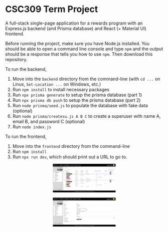 # CSC309 Term Project

A full-stack single-page application for a rewards program with an Express.js backend (and Prisma database) and React (+ Material UI) frontend.

Before running the project, make sure you have Node.js installed. You should be able to open a command line console and type `npm` and the output should be a response that tells you how to use `npm`. Then download this repository.

To run the backend,

1) Move into the `backend` directory from the command-line (with `cd ...` on Linux, `Set-Location ...` on Windows, etc.)
2) Run `npm install` to install necessary packages
3) Run `npx prisma generate` to setup the prisma database (part 1)
4) Run `npx prisma db push` to setup the prisma database (part 2)
5) Run `node prisma/seed.js` to populate the database with fake data (optional)
6) Run `node prisma/createsu.js A B C` to create a superuser with name A, email B, and password C (optional)
7) Run `node index.js`

To run the frontend,

1) Move into the `frontend` directory from the command-line
2) Run `npm install`
3) Run `npx run dev`, which should print out a URL to go to.

<p align="center">
    <img width="200" src="assets/screenshot1.png" alt="Screenshot 1">
</p>

<p align="center">
    <img width="200" src="assets/screenshot2.png" alt="Screenshot 2">
</p>